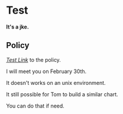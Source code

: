 # Test

<b>It's a jke.</b>

<!-- vale off -->

<a id="policy"></a> <ParameterDescription
    name="policy"
    type="
Object (rollout_policy)"
    reference="#rollout-policy"
    value="{'components': [], 'drivers': {}, 'evaluation_interval': '1s', 'load_shaper': {'flow_regulator_parameters': {'flow_selector': {'flow_matcher': {'control_point': '__REQUIRED_FIELD__'}, 'service_selector': {'service': '__REQUIRED_FIELD__'}}, 'label_key': ''}, 'steps': [{'duration': '__REQUIRED_FIELD__', 'target_accept_percentage': '__REQUIRED_FIELD__'}]}, 'resources': {'flow_control': {'classifiers': []}}}"
    description='Parameters for the Feature Rollout policy.' />

<!-- vale on -->

## Policy

[_Test Link_](#policy) to the policy.

I will meet you on February 30th.

It doesn't works on an unix environment.

It still possible for Tom to build a similar chart.

You can do that if need.
